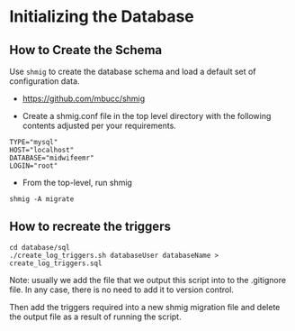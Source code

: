 # Initializing the Database

## How to Create the Schema

Use `shmig` to create the database schema and load a default set of
configuration data.

- https://github.com/mbucc/shmig

- Create a shmig.conf file in the top level directory with the following
  contents adjusted per your requirements.

```
TYPE="mysql"
HOST="localhost"
DATABASE="midwifeemr"
LOGIN="root"
```

- From the top-level, run shmig

```
shmig -A migrate
```

## How to recreate the triggers

```
cd database/sql
./create_log_triggers.sh databaseUser databaseName > create_log_triggers.sql
```

Note: usually we add the file that we output this script into to the .gitignore
file. In any case, there is no need to add it to version control.

Then add the triggers required into a new shmig migration file and delete the
output file as a result of running the script.
